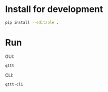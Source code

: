 # Install for development

```bash
pip install --editable .
```

# Run

GUI:
```bash
qttt
```

CLI:
```bash
qttt-cli
```
